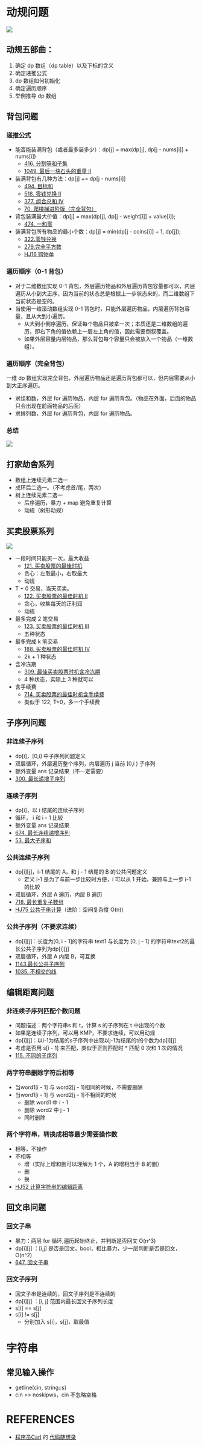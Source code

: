 # 动规问题
![](https://img-blog.csdnimg.cn/20210117171307407.png)

## 动规五部曲：
1. 确定 dp 数组（dp table）以及下标的含义
2. 确定递推公式
3. dp 数组如何初始化
4. 确定遍历顺序
5. 举例推导 dp 数组

## 背包问题
###  递推公式
- 能否能装满背包（或者最多装多少）：dp[j] = max(dp[j], dp[j - nums[i]] + nums[i])
   - [416. 分割等和子集](https://leetcode.cn/problems/partition-equal-subset-sum/)
   - [1049. 最后一块石头的重量 II](https://leetcode.cn/problems/last-stone-weight-ii/)
- 装满背包有几种方法：dp[j] += dp[j - nums[i]] 
   - [494. 目标和](https://leetcode.cn/problems/target-sum/)
   - [518. 零钱兑换 II](https://leetcode.cn/problems/coin-change-2/)
   - [377. 组合总和 Ⅳ](https://leetcode.cn/problems/combination-sum-iv/)
   - [70. 爬楼梯进阶版（完全背包）](https://programmercarl.com/0070.%E7%88%AC%E6%A5%BC%E6%A2%AF%E5%AE%8C%E5%85%A8%E8%83%8C%E5%8C%85%E7%89%88%E6%9C%AC.html)
- 背包装满最大价值：dp[j] = max(dp[j], dp[j - weight[i]] + value[i]); 
   - [474. 一和零](https://leetcode.cn/problems/ones-and-zeroes/)
- 装满背包所有物品的最小个数：dp[j] = min(dp[j - coins[i]] + 1, dp[j]);
   - [322.零钱兑换](https://programmercarl.com/0322.%E9%9B%B6%E9%92%B1%E5%85%91%E6%8D%A2.html)
   - [279.完全平方数](https://programmercarl.com/0279.%E5%AE%8C%E5%85%A8%E5%B9%B3%E6%96%B9%E6%95%B0.html)
   - [HJ16 购物单](https://www.nowcoder.com/practice/f9c6f980eeec43ef85be20755ddbeaf4?tpId=37&tqId=21239&rp=1&ru=/exam/oj/ta&qru=/exam/oj/ta&sourceUrl=%2Fexam%2Foj%2Fta%3Fdifficulty%3D3%26page%3D1%26pageSize%3D50%26search%3D%26tpId%3D37%26type%3D37&difficulty=3&judgeStatus=undefined&tags=&title=)

### 遍历顺序（0-1 背包）
- 对于二维数组实现 0-1 背包，外层遍历物品和外层遍历背包容量都可以，内层遍历从小到大正序，因为当前的状态总是根据上一步状态来的，而二维数组下当前状态是空的。
- 当使用一维滚动数组实现 0-1 背包时，只能外层遍历物品，内层遍历背包容量，且从大到小遍历。
   - 从大到小倒序遍历，保证每个物品只被拿一次；本质还是二维数组的遍历，即右下角的值依赖上一层左上角的值，因此需要倒叙覆盖。
   - 如果外层容量内层物品，那么背包每个容量只会被放入一个物品（一维数组）。

### 遍历顺序（完全背包）
一维 dp 数组实现完全背包，外层遍历物品还是遍历背包都可以，但内层需要从小到大正序遍历。
- 求组和数，外层 for 遍历物品，内层 for 遍历背包。（物品在外面，后面的物品只会出现在前面物品的后面）
- 求排列数，外层 for 遍历背包，内层 for 遍历物品。

### 总结
![](https://code-thinking-1253855093.file.myqcloud.com/pics/%E8%83%8C%E5%8C%85%E9%97%AE%E9%A2%981.jpeg)

## 打家劫舍系列
- 数组上连续元素二选一
- 成环后二选一。（不考虑首/尾，两次）
- 树上连续元素二选一
   - 后序遍历，暴力 + map 避免重复计算  
   - 动规（树形动规）

## 买卖股票系列
![](https://code-thinking.cdn.bcebos.com/pics/%E8%82%A1%E7%A5%A8%E9%97%AE%E9%A2%98%E6%80%BB%E7%BB%93.jpg)
- 一段时间只能买一次，最大收益
   - [121. 买卖股票的最佳时机](https://leetcode.cn/problems/best-time-to-buy-and-sell-stock/)
   - 贪心：左取最小，右取最大
   - 动规
- T + 0 交易，当天买卖。
   - [122. 买卖股票的最佳时机 II](https://leetcode.cn/problems/best-time-to-buy-and-sell-stock-ii/)
   - 贪心，收集每天的正利润
   - 动规
- 最多完成 2 笔交易
   - [123. 买卖股票的最佳时机 III](https://leetcode.cn/problems/best-time-to-buy-and-sell-stock-iii/)
   - 五种状态
- 最多完成 k 笔交易
   - [188. 买卖股票的最佳时机 IV](https://leetcode.cn/problems/best-time-to-buy-and-sell-stock-iv/)
   - 2k + 1 种状态
- 含冷冻期
   - [309. 最佳买卖股票时机含冷冻期](https://leetcode.cn/problems/best-time-to-buy-and-sell-stock-with-cooldown/)
   - 4 种状态，实际上 3 种就可以
- 含手续费
   - [714. 买卖股票的最佳时机含手续费](https://leetcode.cn/problems/best-time-to-buy-and-sell-stock-with-transaction-fee/)
   - 类似于 122, T+0，多一个手续费

## 子序列问题
### 非连续子序列
- dp[i]，[0,i] 中子序列问题定义
- 双层循环，外层遍历整个序列，内层遍历 j 当前 [0,i ) 子序列
- 额外变量 ans 记录结果（不一定需要）
- [300. 最长递增子序列](https://leetcode.cn/problems/longest-increasing-subsequence/)

### 连续子序列
- dp[i]，以 i 结尾的连续子序列
- 循环， i 和 i - 1 比较
- 额外变量 ans 记录结果
- [674. 最长连续递增序列](https://leetcode.cn/problems/longest-continuous-increasing-subsequence/)
- [53. 最大子序和](https://leetcode.cn/problems/maximum-subarray/)

### 公共连续子序列
- dp[i][j]，i-1 结尾的 A，和 j - 1 结尾的 B 的公共问题定义
   - 定义 i-1 是为了与前一步比较时方便，i 可以从 1 开始，兼顾与上一步 i-1 的比较
- 双层循环，外层 A 遍历，内层 B 遍历
- [718. 最长重复子数组](https://leetcode.cn/problems/maximum-length-of-repeated-subarray/)
- [HJ75 公共子串计算](https://www.nowcoder.com/practice/98dc82c094e043ccb7e0570e5342dd1b?tpId=37&tqId=21298&rp=1&ru=/exam/oj/ta&qru=/exam/oj/ta&sourceUrl=%2Fexam%2Foj%2Fta%3Fdifficulty%3D3%26page%3D1%26pageSize%3D50%26search%3D%26tpId%3D37%26type%3D37&difficulty=3&judgeStatus=undefined&tags=&title=)（进阶：空间复杂度 O(n)）

### 公共子序列（不要求连续）
- dp[i][j]：长度为[0, i - 1]的字符串 text1 与长度为 [0, j - 1] 的字符串text2的最长公共子序列为dp[i][j]
- 双层循环，外层 A 内层 B，可互换
- [1143.最长公共子序列](https://leetcode.cn/problems/longest-common-subsequence/)
- [1035. 不相交的线](https://leetcode.cn/problems/uncrossed-lines/)

## 编辑距离问题
### 非连续子序列匹配个数问题
- 问题描述：两个字符串s 和 t，计算 s 的子序列在 t 中出现的个数
- 如果是连续子序列，可以用 KMP，不要求连续，可以用动规
- dp[i][j]：以i-1为结尾的s子序列中出现以j-1为结尾的t的个数为dp[i][j]
- 考虑是否用 s[i - 1] 来匹配，类似于正则匹配时 * 匹配 0 次和 1 次的情况
- [115. 不同的子序列](https://leetcode.cn/problems/distinct-subsequences/)

### 两字符串删除字符后相等
- 当word1[i - 1] 与 word2[j - 1]相同的时候，不需要删除
- 当word1[i - 1] 与 word2[j - 1]不相同的时候
   - 删除 word1 中 i - 1
   - 删除 word2 中 j - 1
   - 同时删除

### 两个字符串，转换成相等最少需要操作数
- 相等，不操作
- 不相等
   - 增（实际上增和删可以理解为 1 个，A 的增相当于 B 的删）
   - 删
   - 换
- [HJ52 计算字符串的编辑距离](https://www.nowcoder.com/practice/3959837097c7413a961a135d7104c314?tpId=37&tqId=21275&rp=1&ru=/exam/oj/ta&qru=/exam/oj/ta&sourceUrl=%2Fexam%2Foj%2Fta%3Fdifficulty%3D3%26page%3D1%26pageSize%3D50%26search%3D%26tpId%3D37%26type%3D37&difficulty=3&judgeStatus=undefined&tags=&title=)

## 回文串问题
### 回文子串
- 暴力：两层 for 循环,遍历起始终止，并判断是否回文 O(n^3)
- dp[i][j] ：[i,j] 是否是回文，bool，相比暴力，少一层判断是否是回文，O(n^2)
- [647. 回文子串](https://leetcode.cn/problems/palindromic-substrings/)

### 回文子序列
- 回文子串是连续的，回文子序列是不连续的
- dp[i][j] ：[i, j] 范围内最长回文子序列长度
- s[i] == s[j]
- s[i] != s[j]
   - 分别加入 s[i]，s[j]，取最值

# 字符串
## 常见输入操作
- getline(cin, string::s)
- cin >> noskipws，cin 不忽略空格

# REFERENCES
- [程序员Carl](https://github.com/youngyangyang04) 的 [代码随想录](https://www.programmercarl.com/)